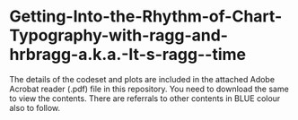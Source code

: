 # Getting-Into-the-Rhythm-of-Chart-Typography-with-ragg-and-hrbragg-a.k.a.-It-s-ragg--time

The details of the codeset and plots are included in the attached Adobe Acrobat reader (.pdf) file in this repository. 
You need to download the same to view the contents. There are referrals to other contents in BLUE colour also to follow.
